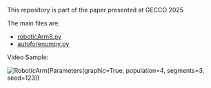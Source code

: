 This repository is part of the paper presented at GECCO 2025


The main files are:

* [roboticArm8.py](roboticArm8.py)
* [autoforenumpy.py](autoforenumpy.py)

Video Sample:

![RoboticArm(Parameters(graphic=True, population=4, segments=3, seed=123))](assets/sample1.gif)